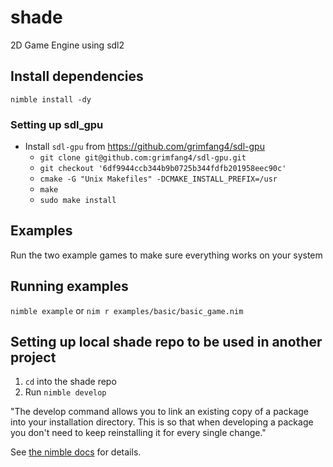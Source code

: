 # shade

2D Game Engine using sdl2

## Install dependencies

`nimble install -dy`

### Setting up sdl_gpu

- Install `sdl-gpu` from https://github.com/grimfang4/sdl-gpu
    - `git clone git@github.com:grimfang4/sdl-gpu.git`
    - `git checkout '6df9944ccb344b9b0725b344fdfb201958eec90c'`
    - `cmake -G "Unix Makefiles" -DCMAKE_INSTALL_PREFIX=/usr`
    - `make`
    - `sudo make install`

## Examples

Run the two example games to make sure everything works on your system

## Running examples

`nimble example` or
`nim r examples/basic/basic_game.nim`

## Setting up local shade repo to be used in another project

1. `cd` into the shade repo
2. Run `nimble develop`

"The develop command allows you to link an existing copy of a package into your installation directory. This is so that when developing a package you don't need to keep reinstalling it for every single change."

See [the nimble docs](https://github.com/nim-lang/nimble#nimble-develop) for details.

